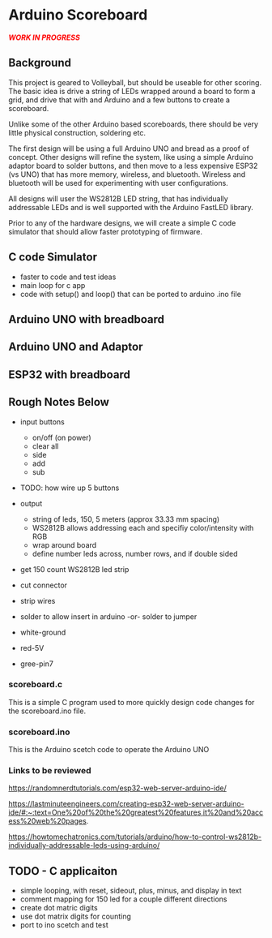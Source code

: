 # Arduino Scoreboard

<b style="color:red">***WORK IN PROGRESS***</b>



## Background
This project is geared to Volleyball, but should be useable for other scoring.  The basic idea is drive a string of LEDs wrapped around a board to form a grid, and drive that with and Arduino and a few buttons to create a scoreboard.

Unlike some of the other Arduino based scoreboards, there should be very little physical construction, soldering etc.

The first design will be using a full Arduino UNO and bread as a proof of concept.  Other designs will refine the system, like using a simple Arduino adaptor board to solder buttons, and then move to a less expensive ESP32 (vs UNO) that has more memory, wireless, and bluetooth.  Wireless and bluetooth will be used for experimenting with user configurations.

All designs will user the WS2812B LED string, that has individually addressable LEDs and is well supported with the Arduino FastLED library.

Prior to any of the hardware designs, we will create a simple C code simulator that should allow faster prototyping of firmware.


## C code Simulator

- faster to code and test ideas
- main loop for c app
- code with setup() and loop() that can be ported to arduino .ino file


## Arduino UNO with breadboard

## Arduino UNO and Adaptor

## ESP32 with breadboard


## Rough Notes Below

- input buttons
    - on/off (on power)
    - clear all
    - side
    - add
    - sub

- TODO: how wire up 5 buttons

- output
    - string of leds, 150, 5 meters (approx 33.33 mm spacing)
    - WS2812B allows addressing each and specifiy color/intensity with RGB
    - wrap around board
    - define number leds across, number rows, and if double sided 

- get 150 count WS2812B led strip
- cut connector
- strip wires
- solder to allow insert in arduino -or- solder to jumper
- white-ground
- red-5V
- gree-pin7


### scoreboard.c

This is a simple C program used to more quickly design code changes for the scoreboard.ino file.


### scoreboard.ino

This is the Arduino scetch code to operate the Arduino UNO


### Links to be reviewed

https://randomnerdtutorials.com/esp32-web-server-arduino-ide/

https://lastminuteengineers.com/creating-esp32-web-server-arduino-ide/#:~:text=One%20of%20the%20greatest%20features,it%20and%20access%20web%20pages.

https://howtomechatronics.com/tutorials/arduino/how-to-control-ws2812b-individually-addressable-leds-using-arduino/


## TODO - C applicaiton

- simple looping, with reset, sideout, plus, minus, and display in text
- comment mapping for 150 led for a couple different directions
- create dot matric digits
- use dot matrix digits for counting
- port to ino scetch and test
